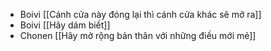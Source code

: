 - Boivi [[Cánh cửa này đóng lại thì cánh cửa khác sẽ mở ra]]
- Boivi [[Hãy dám biết]]
- Chonen [[Hãy mở rộng bản thân với những điều mới mẻ]]